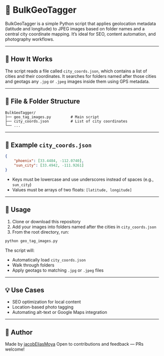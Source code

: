 # 📸 BulkGeoTagger

BulkGeoTagger is a simple Python script that applies geolocation metadata (latitude and longitude) to JPEG images based on folder names and a central city coordinate mapping. It’s ideal for SEO, content automation, and photography workflows.

---

## 🧠 How It Works

The script reads a file called `city_coords.json`, which contains a list of cities and their coordinates. It searches for folders named after those cities and geotags any `.jpg` or `.jpeg` images inside them using GPS metadata.

---

## 📁 File & Folder Structure

```
BulkGeoTagger/
├── geo_tag_images.py         # Main script
├── city_coords.json          # List of city coordinates
└── ...
```

---

## 🧾 Example `city_coords.json`

```json
{
    "phoenix": [33.4484, -112.0740],
    "sun_city": [33.4942, -111.9261]
}
```

- Keys must be lowercase and use underscores instead of spaces (e.g., `sun_city`)
- Values must be arrays of two floats: `[latitude, longitude]`

---

## 🚀 Usage

1. Clone or download this repository
2. Add your images into folders named after the cities in `city_coords.json`
3. From the root directory, run:

```bash
python geo_tag_images.py
```

The script will:
- Automatically load `city_coords.json`
- Walk through folders
- Apply geotags to matching `.jpg` or `.jpeg` files

---

## 💡 Use Cases

- SEO optimization for local content  
- Location-based photo tagging  
- Automating alt-text or Google Maps integration

---

## 👤 Author

Made by [jacobEliasMoya](https://github.com/jacobEliasMoya) 
Open to contributions and feedback — PRs welcome!
